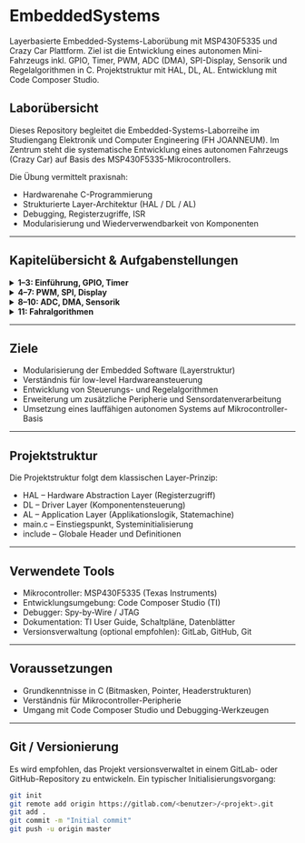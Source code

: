# EmbeddedSystems

Layerbasierte Embedded-Systems-Laborübung mit MSP430F5335 und Crazy Car Plattform. Ziel ist die Entwicklung eines autonomen Mini-Fahrzeugs inkl. GPIO, Timer, PWM, ADC (DMA), SPI-Display, Sensorik und Regelalgorithmen in C. Projektstruktur mit HAL, DL, AL. Entwicklung mit Code Composer Studio.

## Laborübersicht

Dieses Repository begleitet die Embedded-Systems-Laborreihe im Studiengang Elektronik und Computer Engineering (FH JOANNEUM). Im Zentrum steht die systematische Entwicklung eines autonomen Fahrzeugs (Crazy Car) auf Basis des MSP430F5335-Mikrocontrollers.

Die Übung vermittelt praxisnah:
- Hardwarenahe C-Programmierung
- Strukturierte Layer-Architektur (HAL / DL / AL)
- Debugging, Registerzugriffe, ISR
- Modularisierung und Wiederverwendbarkeit von Komponenten
---

## Kapitelübersicht & Aufgabenstellungen

<details>
<summary><strong>1–3: Einführung, GPIO, Timer</strong></summary>

### 1. [Einführung und Projektstruktur](Kapitel_01_Einfuehrung/README.md)
- Überblick zur Crazy Car Platine
- Softwarearchitektur: HAL, DL, AL
- Projektstruktur in CCS
- Git-Versionierung & Setup

### 2. [Digitale Ein-/Ausgabe](Kapitel_02_GPIO/README.md)
- GPIO-Initialisierung
- Interruptgesteuerte Tasterauswertung
- Performancevergleich: Integer vs. Float
- Debugging (Breakpoints, Register, Expressions)

### 3. [Clock System und Timer B0](Kapitel_03_TimerB0/README.md)
- Unified Clock System (UCS)
- TimerB0: ISR-basierte LED/PWM-Steuerung
- Frequenzmessung per Oszilloskop

</details>

<details>
<summary><strong>4–7: PWM, SPI, Display</strong></summary>

### 4. [PWM und Aktorik](Kapitel_04_PWM_Aktorik/README.md)
- PWM mit TimerA1
- Ansteuerung von Servo & ESC
- Driver Layer für Lenkung und Gas

### 5. [SPI-Kommunikation](Kapitel_05_SPI/README.md)
- USCI_B1 SPI-Konfiguration
- Interruptgesteuerte Übertragung
- CS-Signal Handling

### 6. [LC-Display Ansteuerung](Kapitel_06_LCD/README.md)
- Displayinitialisierung (ST7565)
- Zeichenausgabe, Cursorpositionierung
- Zeichentabelle und Clear-Routinen

### 7. [SPI / LCD-Integration](Kapitel_07_SPI_LCD/README.md)
- Kopplung von Displayfunktionen und SPI
- Aufbau einer robusten Textausgabe
- Test aller Pixel (Vollbildtest)

</details>

<details>
<summary><strong>8–10: ADC, DMA, Sensorik</strong></summary>

### 8. [ADC-Konfiguration](Kapitel_08_ADC/README.md)
- Einrichtung des ADC12_A
- Timer-gesteuerte Abtastung (120 Hz)
- Zwischenspeicherung in Datenstruktur

### 9. [ADC mit DMA](Kapitel_09_ADC_DMA/README.md)
- DMA0 für automatischen Speichertransfer
- Status-Flag Handling

### 10. [Sharp Abstandssensoren](Kapitel_10_Abstandssensoren/README.md)
- Messung und Darstellung der Sensor-Kennlinie
- Linearisierung: Lookup-Table vs. Approximation
- Filterung (Moving Average)

</details>

<details>
<summary><strong>11: Fahralgorithmen</strong></summary>

### 11. [Fahralgorithmen](Kapitel_11_Fahralgorithmen/README.md)
- Zustandsautomat: Links / Mitte / Rechts
- Regler (z. B. PID) für Lenkung und Geschwindigkeit
- Umsetzung einfacher Fahrstrategien:
  - Bandeverfolgung
  - Spurmitte halten
  - Kurvenkompensation
- Nutzung aller verfügbaren Sensoren

</details>

---

## Ziele

- Modularisierung der Embedded Software (Layerstruktur)
- Verständnis für low-level Hardwareansteuerung
- Entwicklung von Steuerungs- und Regelalgorithmen
- Erweiterung um zusätzliche Peripherie und Sensordatenverarbeitung
- Umsetzung eines lauffähigen autonomen Systems auf Mikrocontroller-Basis

---

## Projektstruktur

Die Projektstruktur folgt dem klassischen Layer-Prinzip:

- HAL          – Hardware Abstraction Layer (Registerzugriff)
- DL           – Driver Layer (Komponentensteuerung)
- AL           – Application Layer (Applikationslogik, Statemachine)
- main.c       – Einstiegspunkt, Systeminitialisierung
- include      – Globale Header und Definitionen

---

## Verwendete Tools

- Mikrocontroller: MSP430F5335 (Texas Instruments)
- Entwicklungsumgebung: Code Composer Studio (TI)
- Debugger: Spy-by-Wire / JTAG
- Dokumentation: TI User Guide, Schaltpläne, Datenblätter
- Versionsverwaltung (optional empfohlen): GitLab, GitHub, Git

---

## Voraussetzungen

- Grundkenntnisse in C (Bitmasken, Pointer, Headerstrukturen)
- Verständnis für Mikrocontroller-Peripherie
- Umgang mit Code Composer Studio und Debugging-Werkzeugen

---

## Git / Versionierung

Es wird empfohlen, das Projekt versionsverwaltet in einem GitLab- oder GitHub-Repository zu entwickeln. Ein typischer Initialisierungsvorgang:

```bash
git init
git remote add origin https://gitlab.com/<benutzer>/<projekt>.git
git add .
git commit -m "Initial commit"
git push -u origin master
